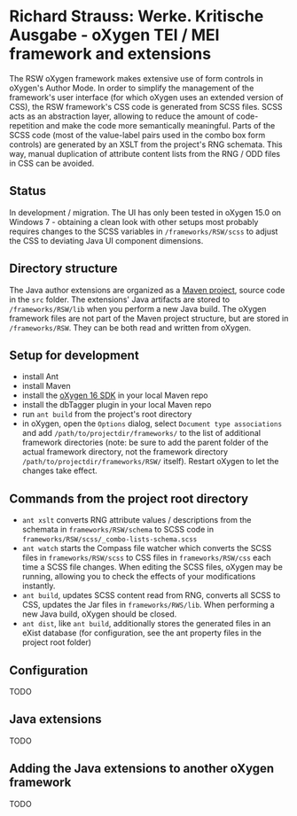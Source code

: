 Richard Strauss: Werke. Kritische Ausgabe - oXygen TEI / MEI framework and extensions
=======

The RSW oXygen framework makes extensive use of form controls in oXygen's Author Mode. In order to simplify the management of the framework's user interface (for which oXygen uses an extended version of CSS), the RSW framework's CSS code is generated from SCSS files. SCSS acts as an abstraction layer, allowing to reduce the amount of code-repetition and make the code more semantically meaningful. Parts of the SCSS code (most of the value-label pairs used in the combo box form controls) are generated by an XSLT from the project's RNG schemata. This way, manual duplication of attribute content lists from the RNG / ODD files in CSS can be avoided. 

Status
------

In development / migration. The UI has only been tested in oXygen 15.0 on Windows 7 - obtaining a clean look with other setups most probably requires changes to the SCSS variables in `/frameworks/RSW/scss` to adjust the CSS to deviating Java UI component dimensions.

Directory structure
-------------------

The Java author extensions are organized as a [Maven project](http://maven.apache.org/), source code in the `src` folder. The extensions' Java artifacts are stored to `/frameworks/RSW/lib` when you perform a new Java build. The oXygen framework files are not part of the Maven project structure, but are stored in `/frameworks/RSW`. They can be both read and written from oXygen.   

Setup for development
---------------------

- install Ant
- install Maven
- install the [oXygen 16 SDK](http://www.oxygenxml.com/oxygen_sdk.html) in your local Maven repo
- install the dbTagger plugin in your local Maven repo
- run `ant build` from the project's root directory 
- in oXygen, open the `Options` dialog, select `Document type associations` and add `/path/to/projectdir/frameworks/` to the list of additional framework directories (note: be sure to add the parent folder of the actual framework directory, not the framework directory `/path/to/projectdir/frameworks/RSW/` itself). Restart oXygen to let the changes take effect. 

Commands from the project root directory
--------

- `ant xslt` converts RNG attribute values / descriptions from the schemata in `frameworks/RSW/schema` to SCSS code in `frameworks/RSW/scss/_combo-lists-schema.scss`
- `ant watch` starts the Compass file watcher which converts the SCSS files in `frameworks/RSW/scss` to CSS files in `frameworks/RSW/css` each time a SCSS file changes. When editing the SCSS files, oXygen may be running, allowing you to check the effects of your modifications instantly.
- `ant build`, updates SCSS content read from RNG, converts all SCSS to CSS, updates the Jar files in `frameworks/RWS/lib`. When performing a new Java build, oXygen should be closed.
- `ant dist`, like `ant build`, additionally stores the generated files in an eXist database (for configuration, see the ant property files in the project root folder)

Configuration
-------------

TODO

Java extensions
---------------

TODO

Adding the Java extensions to another oXygen framework
---

TODO


